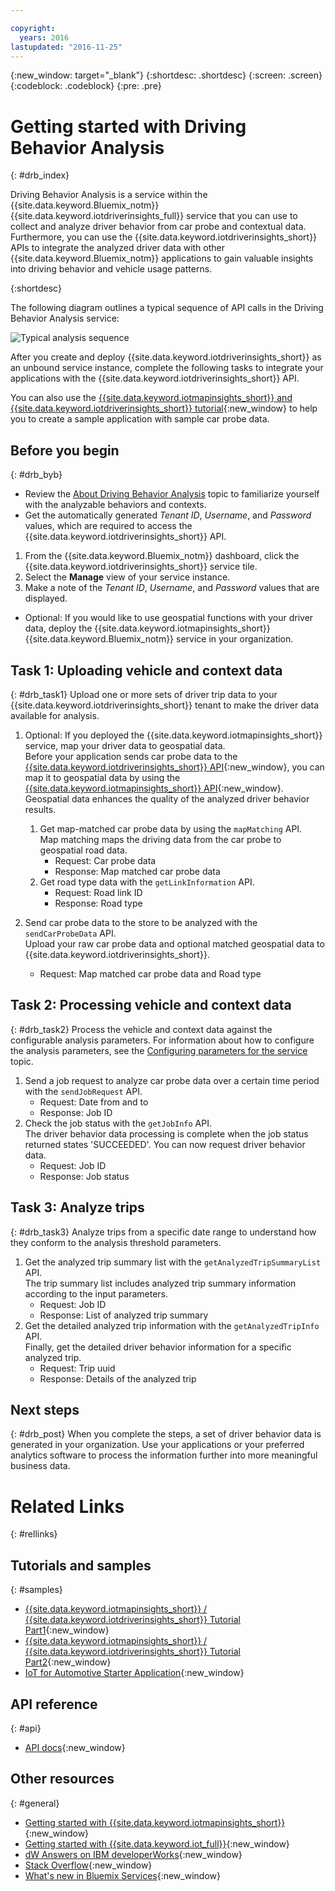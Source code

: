 ```yaml
---

copyright:
  years: 2016
lastupdated: "2016-11-25"
---
```


{:new_window: target="_blank"}
{:shortdesc: .shortdesc}
{:screen: .screen}
{:codeblock: .codeblock}
{:pre: .pre}

# Getting started with Driving Behavior Analysis
{: #drb_index}

Driving Behavior Analysis is a service within the {{site.data.keyword.Bluemix_notm}} {{site.data.keyword.iotdriverinsights_full}} service that you can use to collect and analyze driver behavior from car probe and contextual data. Furthermore, you can use the {{site.data.keyword.iotdriverinsights_short}} APIs to integrate the analyzed driver data with other {{site.data.keyword.Bluemix_notm}} applications to gain valuable insights into driving behavior and vehicle usage patterns.

{:shortdesc}

The following diagram outlines a typical sequence of API calls in the Driving Behavior Analysis service:

![Typical analysis sequence](images/sequence_diagram.png "Typical analysis sequence")

After you create and deploy {{site.data.keyword.iotdriverinsights_short}} as an unbound service instance, complete the following tasks to integrate your applications with the {{site.data.keyword.iotdriverinsights_short}} API.

You can also use the [{{site.data.keyword.iotmapinsights_short}} and {{site.data.keyword.iotdriverinsights_short}} tutorial](https://github.com/IBM-Bluemix/car-data-management){:new_window} to help you to create a sample application with sample car probe data.


## Before you begin
{: #drb_byb}

- Review the [About Driving Behavior Analysis](drb_iotdriverinsights_overview.html) topic to familiarize yourself with the analyzable behaviors and contexts.
- Get the automatically generated *Tenant ID*, *Username*, and *Password* values, which are required to access the {{site.data.keyword.iotdriverinsights_short}} API.

1. From the {{site.data.keyword.Bluemix_notm}} dashboard, click the {{site.data.keyword.iotdriverinsights_short}} service tile.
2. Select the **Manage** view of your service instance.
3. Make a note of the *Tenant ID*, *Username*, and *Password* values that are displayed.

- Optional: If you would like to use geospatial functions with your driver data, deploy the {{site.data.keyword.iotmapinsights_short}} {{site.data.keyword.Bluemix_notm}} service in your organization.

## Task 1: Uploading vehicle and context data
{: #drb_task1}
Upload one or more sets of driver trip data to your {{site.data.keyword.iotdriverinsights_short}} tenant to make the driver data available for analysis.

1. Optional: If you deployed the {{site.data.keyword.iotmapinsights_short}} service, map your driver data to geospatial data.  
Before your application sends car probe data to the [{{site.data.keyword.iotdriverinsights_short}} API](http://ibm.biz/IoTDriverBehavior_APIdoc){:new_window}, you can map it to geospatial data by using the [{{site.data.keyword.iotmapinsights_short}} API](http://ibm.biz/IoTContextMapping_APIdoc){:new_window}. Geospatial data enhances the quality of the analyzed driver behavior results.

     1. Get map-matched car probe data by using the `mapMatching` API.  
     Map matching maps the driving data from the car probe to geospatial road data.
        - Request: Car probe data
        - Response: Map matched car probe data
     2. Get road type data with the `getLinkInformation` API.  
        - Request: Road link ID
        - Response: Road type
2. Send car probe data to the store to be analyzed with the `sendCarProbeData` API.  
Upload your raw car probe data and optional matched geospatial data to {{site.data.keyword.iotdriverinsights_short}}.
   - Request: Map matched car probe data and Road type

## Task 2: Processing vehicle and context data  
{: #drb_task2}
Process the vehicle and context data against the configurable analysis parameters. For information about how to configure the analysis parameters, see the [Configuring parameters for the service](drb_iotdriverinsights_admin.html#configureparameters) topic.

1. Send a job request to analyze car probe data over a certain time period with the `sendJobRequest` API.
   - Request: Date from and to
   - Response: Job ID
2. Check the job status with the `getJobInfo` API.  
The driver behavior data processing is complete when the job status returned states 'SUCCEEDED'. You can now request driver behavior data.
   - Request: Job ID
   - Response: Job status

## Task 3: Analyze trips
{: #drb_task3}
Analyze trips from a specific date range to understand how they conform to the analysis threshold parameters.

1. Get the analyzed trip summary list with the `getAnalyzedTripSummaryList` API.  
The trip summary list includes analyzed trip summary information according to the input parameters.
   - Request: Job ID
   - Response: List of analyzed trip summary
2. Get the detailed analyzed trip information with the `getAnalyzedTripInfo` API.  
Finally, get the detailed driver behavior information for a specific analyzed trip.
   - Request: Trip uuid
   - Response: Details of the analyzed trip

## Next steps
{: #drb_post}
When you complete the steps, a set of driver behavior data is generated in your organization.  Use your applications or your preferred analytics software to process the information further into more meaningful business data.

# Related Links
{: #rellinks}

## Tutorials and samples
{: #samples}

* [{{site.data.keyword.iotmapinsights_short}} / {{site.data.keyword.iotdriverinsights_short}} Tutorial Part1](https://github.com/IBM-Bluemix/car-data-management){:new_window}
* [{{site.data.keyword.iotmapinsights_short}} / {{site.data.keyword.iotdriverinsights_short}} Tutorial Part2](https://github.com/IBM-Bluemix/map-driver-insights){:new_window}
* [IoT for Automotive Starter Application](https://iot-for-automotive-starter-experience.mybluemix.net){:new_window}


## API reference
{: #api}

* [API docs](http://ibm.biz/IoTDriverBehavior_APIdoc){:new_window}

## Other resources
{: #general}

* [Getting started with {{site.data.keyword.iotmapinsights_short}}](../IotMapInsights/index.html){:new_window}
* [Getting started with {{site.data.keyword.iot_full}}](https://www.ng.bluemix.net/docs/services/IoT/index.html){:new_window}
* [dW Answers on IBM developerWorks](https://developer.ibm.com/answers/topics/iot-driver-behavior){:new_window}
* [Stack Overflow](http://stackoverflow.com/questions/tagged/iot-driver-behavior){:new_window}
* [What's new in Bluemix Services](http://www.ng.bluemix.net/docs/whatsnew/index.html#services_category){:new_window}
